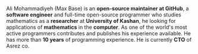 Ali Mohammadiyeh (Max Base) is an **open-source maintainer at GitHub**, a **software engineer** and full-time open-source programmer who studies mathematics as a **researcher** at **University of Kashan**, he looking for applications of **mathematics** in the **computer**. As one of the world's most active programmers contributes and publishes his experience available. He has more than **10 years** of programming experience. He is currently **CTO** of Asrez co.